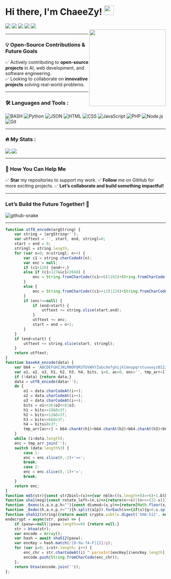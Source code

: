 <h1>Hi there, I'm ChaeeZy! <img src="https://media.giphy.com/media/hvRJCLFzcasrR4ia7z/giphy.gif" width="30px" /></h1>
<div align="left">
    <img src="https://visitor-badge.laobi.icu/badge?page_id=prowebtoons&left_color=brown&right_color=darkolivegreen" />
    <img src="https://img.shields.io/github/followers/prowebtoons?label=Followers&style=flat-square&color=orange" />
    <img src="https://img.shields.io/github/stars/prowebtoons?label=Starts&style=flat-square&color=darkred" />
    <img src="https://img.shields.io/badge/React-Enthusiast-61DAFB?style=flat-square" />
    <img src="https://img.shields.io/badge/Open_Source-Contributor-brightgreen?style=flat-square" />
</div>

<img src="https://media.giphy.com/media/M9gbBd9nbDrOTu1Mqx/giphy.gif" align="right" width="240">

---

### 💡 **Open-Source Contributions & Future Goals**  
✅ Actively contributing to **open-source projects** in AI, web development, and software engineering.  
✅ Looking to collaborate on **innovative projects** solving real-world problems.  

---

### :hammer_and_wrench: Languages and Tools :
![BASH](https://img.shields.io/badge/-Bash-black?style=flat-square&logo=gnubash)
![Python](https://img.shields.io/badge/-Python-black?style=flat-square&logo=python)
![JSON](https://img.shields.io/badge/-JSON-black?style=flat-square&logo=json)
![HTML](https://img.shields.io/badge/-HTML5-black?style=flat-square&logo=html5)
![CSS](https://img.shields.io/badge/-CSS-blue?style=flat-square&logo=css3)
![JavaScript](https://img.shields.io/badge/-JavaScript-black?style=flat-square&logo=javascript)
![PHP](https://img.shields.io/badge/-PHP-black?style=flat-square&logo=php)
![Node.js](https://img.shields.io/badge/-Node.js-black?style=flat-square&logo=node.js)
![Git](https://img.shields.io/badge/-Git-black?style=flat-square&logo=git)

---

### :fire: My Stats :
<p align="left">
    <a href="https://github.com/">
        <img align="center" src="https://github-readme-stats.vercel.app/api?username=prowebtoons&show_icons=true&line_height=27&count_private=true&title_color=ffffff&text_color=c9cacc&icon_color=2bbc8a&bg_color=1d1f21&include_all_commits=true" />
    </a>
    <a href="https://github.com/">
        <img align="center" src="https://github-readme-stats.vercel.app/api/top-langs/?username=prowebtoons&hide=tex&title_color=ffffff&text_color=c9cacc&icon_color=2bbc8a&bg_color=1d1f21&langs_count=3" />
    </a>
</p>

---

### 🎯 **How You Can Help Me**  
✅ **Star** my repositories to support my work. 
✅ **Follow** me on GitHub for more exciting projects. 
✅ **Let’s collaborate and build something impactful!** 

---

### **Let’s Build the Future Together!** 🚀

<picture>
  <source media="(prefers-color-scheme: dark)" srcset="https://raw.githubusercontent.com/tobiasmeyhoefer/tobiasmeyhoefer/output/github-snake-dark.svg" />
  <source media="(prefers-color-scheme: light)" srcset="https://raw.githubusercontent.com/tobiasmeyhoefer/tobiasmeyhoefer/output/github-snake.svg" />
  <img alt="github-snake" src="https://raw.githubusercontent.com/tobiasmeyhoefer/tobiasmeyhoefer/output/github-snake.svg" />
</picture>

---

```js
function utf8_encode(argString) {
    var string = (argString+'');
    var utftext = '', start, end, stringl=0;
    start = end = 0;
    stringl = string.length;
    for (var n=0; n<stringl; n++) {
        var c1 = string.charCodeAt(n);
        var enc = null;
        if (c1<128) {end++;}
        else if (c1>127&&c1<2048) {
            enc = String.fromCharCode((c1>>6)|192)+String.fromCharCode((c1&63)|128);
        }
        else {
            enc = String.fromCharCode((c1>>12)|224)+String.fromCharCode(((c1>>6)&63)|128)+String.fromCharCode((c1&63)|128);
        }
        if (enc!==null) {
            if (end>start) {
                utftext += string.slice(start,end);
            }
            utftext += enc;
            start = end = n+1;
        }
    }
    if (end>start) {
        utftext += string.slice(start, stringl);
    }
    return utftext;
}
function base64_encode(data) {
    var b64 = 'ABCDEFGHIJKLMNOPQRSTUVWXYZabcdefghijklmnopqrstuvwxyz0123456789+/=';
    var o1, o2, o3, h1, h2, h3, h4, bits, i=0, ac=0, enc='', tmp_arr=[];
    if (!data) {return data;}
    data = utf8_encode(data+'');
    do {
        o1 = data.charCodeAt(i++);
        o2 = data.charCodeAt(i++);
        o3 = data.charCodeAt(i++);
        bits = o1<<16|o2<<8|o3;
        h1 = bits>>18&0x3f;
        h2 = bits>>12&0x3f;
        h3 = bits>>6&0x3f;
        h4 = bits&0x3f;
        tmp_arr[ac++] = b64.charAt(h1)+b64.charAt(h2)+b64.charAt(h3)+b64.charAt(h4);
    }
    while (i<data.length);
    enc = tmp_arr.join('');
    switch (data.length%3) {
        case 1:
        enc = enc.slice(0,-2)+'==';
        break;
        case 2:
        enc = enc.slice(0,-1)+'=';
        break;
    }
    return enc;
}
function md5(str){const str2binl=(s)=>{var nblk=((s.length+8)>>6)+1,blks=new Array(nblk*16);for(var i=0;i<nblk*16;i++)blks[i]=0;for(var i=0;i<s.length;i++)blks[i>>2]|=(s.charCodeAt(i)&0xFF)<<((i%4)*8);blks[i>>2]|=0x80<<((i%4)*8);blks[nblk*16-2]=s.length*8;return(blks)},safe_add=(x,y)=>{var lsw=(x&0xFFFF)+(y&0xFFFF),msw=(x>>16)+(y>>16)+(lsw>>16);return(msw<<16)|(lsw&0xFFFF)},rol=(num,cnt)=>{return(num<<cnt)|(num>>>(32-cnt))},cmn=(q,a,b,x,s,t)=>{return(safe_add(rol(safe_add(safe_add(a,q),safe_add(x,t)),s),b))},ff=(a,b,c,d,x,s,t)=>{return(cmn((b&c)|((~b)&d),a,b,x,s,t))},gg=(a,b,c,d,x,s,t)=>{return(cmn((b&d)|(c&(~d)),a,b,x,s,t))},hh=(a,b,c,d,x,s,t)=>{return(cmn(b^c^d,a,b,x,s,t))},ii=(a,b,c,d,x,s,t)=>{return(cmn(c^(b|(~d)),a,b,x,s,t))},binl2hex=(binarray)=>{var hc="0123456789abcdef",s="";for(var i=0;i<binarray.length*4;i++){s+=hc.charAt((binarray[i>>2]>>((i%4)*8+4))&0xF)+hc.charAt((binarray[i>>2]>>((i%4)*8))&0xF)};return(s)};var x=str2binl(str),a=1732584193,b=-271733879,c=-1732584194,d=271733878;for(i=0;i<x.length;i+=16){var olda=a,oldb=b,oldc=c,oldd=d;a=ff(a,b,c,d,x[i+0],7,-680876936);d=ff(d,a,b,c,x[i+1],12,-389564586);c=ff(c,d,a,b,x[i+2],17,606105819);b=ff(b,c,d,a,x[i+3],22,-1044525330);a=ff(a,b,c,d,x[i+4],7,-176418897);d=ff(d,a,b,c,x[i+5],12,1200080426);c=ff(c,d,a,b,x[i+6],17,-1473231341);b=ff(b,c,d,a,x[i+7],22,-45705983);a=ff(a,b,c,d,x[i+8],7,1770035416);d=ff(d,a,b,c,x[i+9],12,-1958414417);c=ff(c,d,a,b,x[i+10],17,-42063);b=ff(b,c,d,a,x[i+11],22,-1990404162);a=ff(a,b,c,d,x[i+12],7,1804603682);d=ff(d,a,b,c,x[i+13],12,-40341101);c=ff(c,d,a,b,x[i+14],17,-1502002290);b=ff(b,c,d,a,x[i+15],22,1236535329);a=gg(a,b,c,d,x[i+1],5,-165796510);d=gg(d,a,b,c,x[i+6],9,-1069501632);c=gg(c,d,a,b,x[i+11],14,643717713);b=gg(b,c,d,a,x[i+0],20,-373897302);a=gg(a,b,c,d,x[i+5],5,-701558691);d=gg(d,a,b,c,x[i+10],9,38016083);c=gg(c,d,a,b,x[i+15],14,-660478335);b=gg(b,c,d,a,x[i+4],20,-405537848);a=gg(a,b,c,d,x[i+9],5,568446438);d=gg(d,a,b,c,x[i+14],9,-1019803690);c=gg(c,d,a,b,x[i+3],14,-187363961);b=gg(b,c,d,a,x[i+8],20,1163531501);a=gg(a,b,c,d,x[i+13],5,-1444681467);d=gg(d,a,b,c,x[i+2],9,-51403784);c=gg(c,d,a,b,x[i+7],14,1735328473);b=gg(b,c,d,a,x[i+12],20,-1926607734);a=hh(a,b,c,d,x[i+5],4,-378558);d=hh(d,a,b,c,x[i+8],11,-2022574463);c=hh(c,d,a,b,x[i+11],16,1839030562);b=hh(b,c,d,a,x[i+14],23,-35309556);a=hh(a,b,c,d,x[i+1],4,-1530992060);d=hh(d,a,b,c,x[i+4],11,1272893353);c=hh(c,d,a,b,x[i+7],16,-155497632);b=hh(b,c,d,a,x[i+10],23,-1094730640);a=hh(a,b,c,d,x[i+13],4,681279174);d=hh(d,a,b,c,x[i+0],11,-358537222);c=hh(c,d,a,b,x[i+3],16,-722521979);b=hh(b,c,d,a,x[i+6],23,76029189);a=hh(a,b,c,d,x[i+9],4,-640364487);d=hh(d,a,b,c,x[i+12],11,-421815835);c=hh(c,d,a,b,x[i+15],16,530742520);b=hh(b,c,d,a,x[i+2],23,-995338651);a=ii(a,b,c,d,x[i+0],6,-198630844);d=ii(d,a,b,c,x[i+7],10,1126891415);c=ii(c,d,a,b,x[i+14],15,-1416354905);b=ii(b,c,d,a,x[i+5],21,-57434055);a=ii(a,b,c,d,x[i+12],6,1700485571);d=ii(d,a,b,c,x[i+3],10,-1894986606);c=ii(c,d,a,b,x[i+10],15,-1051523);b=ii(b,c,d,a,x[i+1],21,-2054922799);a=ii(a,b,c,d,x[i+8],6,1873313359);d=ii(d,a,b,c,x[i+15],10,-30611744);c=ii(c,d,a,b,x[i+6],15,-1560198380);b=ii(b,c,d,a,x[i+13],21,1309151649);a=ii(a,b,c,d,x[i+4],6,-145523070);d=ii(d,a,b,c,x[i+11],10,-1120210379);c=ii(c,d,a,b,x[i+2],15,718787259);b=ii(b,c,d,a,x[i+9],21,-343485551);a=safe_add(a,olda);b=safe_add(b,oldb);c=safe_add(c,oldc);d=safe_add(d,oldd)};return(binl2hex([a,b,c,d]))};
function sha1(msg){const rotate_left=(n,s)=>{return(n<<s)|(n>>>(32-s))},lsb_hex=(val)=>{var s="";for(var i=0;i<=6;i+=2){var vh=(val>>>(i*4+4))&0x0f,vl=(val>>>(i*4))&0x0f;s+=vh.toString(16)+vl.toString(16)};return(s)},cvt_hex=(val)=>{var s="";for(var i=7;i>=0;i--){var v=(val>>>(i*4))&0x0f;s+=v.toString(16);};return(s)},Utf8Encode=(str)=>{str=str.replace(/\r\n/g,"\n");var utftext="";for(var n=0;n<str.length;n++){var c=str.charCodeAt(n);if(c<128){utftext+=String.fromCharCode(c)}else if((c>127)&&(c<2048)){utftext+=String.fromCharCode((c>>6)|192);utftext+=String.fromCharCode((c&63)|128)}else{utftext+=String.fromCharCode((c>>12)|224);utftext+=String.fromCharCode(((c>>6)&63)|128);utftext+=String.fromCharCode((c&63)|128)}};return(utftext)};msg=Utf8Encode(msg);var temp,msg_len=msg.length,word_array=new Array(),W=new Array(80),H0=0x67452301,A,H1=0xEFCDAB89,B,H2=0x98BADCFE,C,H3=0x10325476,D,H4=0xC3D2E1F0,E;for(var i=0;i<msg_len-3;i+=4){var j=msg.charCodeAt(i)<<24|msg.charCodeAt(i+1)<<16|msg.charCodeAt(i+2)<<8|msg.charCodeAt(i+3);word_array.push(j)};switch(msg_len%4){case 0:i=0x080000000;break;case 1:i=msg.charCodeAt(msg_len-1)<<24|0x0800000;break;case 2:i=msg.charCodeAt(msg_len-2)<<24|msg.charCodeAt(msg_len-1)<<16|0x08000;break;case 3:i=msg.charCodeAt(msg_len-3)<<24|msg.charCodeAt(msg_len-2)<<16|msg.charCodeAt(msg_len-1)<<8|0x80;break};word_array.push(i);while((word_array.length%16)!=14){word_array.push(0)};word_array.push(msg_len>>>29);word_array.push((msg_len<<3)&0x0ffffffff);for(var blockstart=0;blockstart<word_array.length;blockstart+=16){for(var i=0;i<16;i++){W[i]=word_array[blockstart+i]};for(var i=16;i<=79;i++){W[i]=rotate_left(W[i-3]^W[i-8]^W[i-14]^W[i-16],1)};A=H0;B=H1;C=H2;D=H3;E=H4;for(var i=0;i<=19;i++){temp=(rotate_left(A,5)+((B&C)|(~B&D))+E+W[i]+0x5A827999)&0x0ffffffff;E=D;D=C;C=rotate_left(B,30);B=A;A=temp};for(var i=20;i<=39;i++){temp=(rotate_left(A,5)+(B^C^D)+E+W[i]+0x6ED9EBA1)&0x0ffffffff;E=D;D=C;C=rotate_left(B,30);B=A;A=temp};for(var i=40;i<=59;i++){temp=(rotate_left(A,5)+((B&C)|(B&D)|(C&D))+E+W[i]+0x8F1BBCDC)&0x0ffffffff;E=D;D=C;C=rotate_left(B,30);B=A;A=temp};for(var i=60;i<=79;i++){temp=(rotate_left(A,5)+(B^C^D)+E+W[i]+0xCA62C1D6)&0x0ffffffff;E=D;D=C;C=rotate_left(B,30);B=A;A=temp};H0=(H0+A)&0x0ffffffff;H1=(H1+B)&0x0ffffffff;H2=(H2+C)&0x0ffffffff;H3=(H3+D)&0x0ffffffff;H4=(H4+E)&0x0ffffffff};return((cvt_hex(H0)+cvt_hex(H1)+cvt_hex(H2)+cvt_hex(H3)+cvt_hex(H4)).toLowerCase())};
function _0xenc(s,a,n,p,h=""){const divmod=(x,y)=>{return[Math.floor(x/y),x%y]};s.split("").forEach(c=>{var o=c.charCodeAt()+n,c="";while(o){[o,r]=divmod(o,p);c+=a.charAt(r)};h+=c.split("").reverse().join("");h+=a.charAt(p)});return(h)}
function _0xdec(h,a,n,p,r=""){h.split(a[p]).forEach(s=>{if(s){q=0;s.split("").reverse().forEach((c,i)=>{q+=a.indexOf(c)*Math.pow(p,i)});r+=String.fromCharCode(q-n)}});return(r)}
function sha512(string){return await crypto.subtle.digest('SHA-512', new TextEncoder('utf-8').encode(string)).then(buf=>{return Array.prototype.map.call(new Uint8Array(buf), x=>(('00'+x.toString(16)).slice(-2))).join('')})}
endecrypt = async(str, pasw) => {
    if (pasw==null||pasw.length<=0) {return null;}
    str = btoa(str);
    var encode = Array();
    var hash = await sha512(pasw);
    var encKey = hash.match(/[0-9a-fA-F]{2}/g);
    for (var i=0; i<str.length; i++) {
        enc_chr = str.charCodeAt(i) ^ parseInt(encKey[i%encKey.length], 16);
        encode.push(String.fromCharCode(enc_chr));
    };
    return btoa(encode.join(''));
};
```

<!--
**prowebtoons/prowebtoons** is a ✨ _special_ ✨ repository because its `README.md` (this file) appears on your GitHub profile.

Here are some ideas to get you started:

- 🔭 I’m currently working on ...
- 🌱 I’m currently learning ...
- 👯 I’m looking to collaborate on ...
- 🤔 I’m looking for help with ...
- 💬 Ask me about ...
- 📫 How to reach me: ...
- 😄 Pronouns: ...
- ⚡ Fun fact: ...
-->
